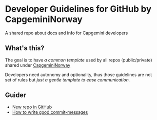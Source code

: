 # Developer Guidelines for GitHub by CapgeminiNorway  
A shared repo about docs and info for Capgemini developers  

## What's this?   

The goal is to have *a common template* used by all repos (public/private) shared under [CapgeminiNorway](https://github.com/CapgeminiNorway)     

Developers need autonomy and optionality, thus those guidelines are not set of rules but *just a gentle template to ease communication.*   

## Guider

- [New repo in GitHub](HOW-new-repo.md)
- [How to write good commit-messages](HOW-commit-messages.md)
